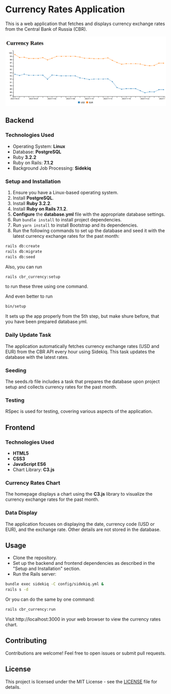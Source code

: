 # Currency Rates Application

This is a web application that fetches and displays currency exchange rates from the Central Bank of Russia (CBR).

![CBR USD&EUR Rates](images/cbr_usd_eur_rates.png)

## Backend

### Technologies Used

- Operating System: **Linux**
- Database: **PostgreSQL**
- Ruby **3.2.2**
- Ruby on Rails: **7.1.2**
- Background Job Processing: **Sidekiq**

### Setup and Installation

1. Ensure you have a Linux-based operating system.
2. Install **PostgreSQL**.
3. Install **Ruby 3.2.2**.
4. Install **Ruby on Rails 7.1.2**.
5. **Configure** the **database.yml** file with the appropriate database settings.
6. Run `bundle install` to install project dependencies.
7. Run `yarn install` to install Bootstrap and its dependencies.
8. Run the following commands to set up the database and seed it with the latest currency exchange rates for the past month:

```bash
rails db:create
rails db:migrate
rails db:seed
```

Also, you can run

```bash
rails cbr_currency:setup
```

to run these three using one command.

And even better to run

```bash
bin/setup
```

It sets up the app properly from the 5th step, but make shure before, that you have been prepared database.yml.

### Daily Update Task

The application automatically fetches currency exchange rates (USD and EUR) from the CBR API every hour using Sidekiq. This task updates the database with the latest rates.

### Seeding

The seeds.rb file includes a task that prepares the database upon project setup and collects currency rates for the past month.

### Testing

RSpec is used for testing, covering various aspects of the application.

## Frontend

### Technologies Used

- **HTML5**
- **CSS3**
- **JavaScript ES6**
- Chart Library: **C3.js**

### Currency Rates Chart

The homepage displays a chart using the **C3.js** library to visualize the currency exchange rates for the past month.

### Data Display

The application focuses on displaying the date, currency code (USD or EUR), and the exchange rate. Other details are not stored in the database.

## Usage

- Clone the repository.
- Set up the backend and frontend dependencies as described in the "Setup and Installation" section.
- Run the Rails server:

```bash
bundle exec sidekiq -C config/sidekiq.yml &
rails s -d
```

Or you can do the same by one command:

```bash
rails cbr_currency:run
```

Visit http://localhost:3000 in your web browser to view the currency rates chart.

## Contributing

Contributions are welcome! Feel free to open issues or submit pull requests.

## License

This project is licensed under the MIT License - see the [LICENSE](https://mit-license.org/license.txt) file for details.
